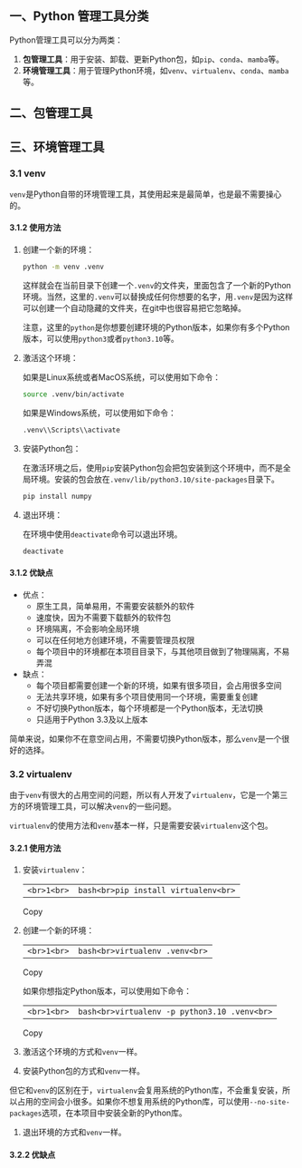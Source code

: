## 一、Python 管理工具分类

Python管理工具可以分为两类：

1. **包管理工具**：用于安装、卸载、更新Python包，如`pip`、`conda`、`mamba`等。
2. **环境管理工具**：用于管理Python环境，如`venv`、`virtualenv`、`conda`、`mamba`等。

## 二、包管理工具

## 三、环境管理工具

### **3.1 venv**

`venv`是Python自带的环境管理工具，其使用起来是最简单，也是最不需要操心的。

#### 3.1.2 使用方法

1. 创建一个新的环境：
    
    ```bash
    python -m venv .venv
    ```
    
    这样就会在当前目录下创建一个`.venv`的文件夹，里面包含了一个新的Python环境。当然，这里的`.venv`可以替换成任何你想要的名字，用`.venv`是因为这样可以创建一个自动隐藏的文件夹，在git中也很容易把它忽略掉。
    
    注意，这里的`python`是你想要创建环境的Python版本，如果你有多个Python版本，可以使用`python3`或者`python3.10`等。
    
2. 激活这个环境：
    
    如果是Linux系统或者MacOS系统，可以使用如下命令：
    
    ```bash
    source .venv/bin/activate
    ```
    
    如果是Windows系统，可以使用如下命令：
    
    ```bash
    .venv\\Scripts\\activate
    ```
    
3. 安装Python包：
    
    在激活环境之后，使用`pip`安装Python包会把包安装到这个环境中，而不是全局环境。安装的包会放在`.venv/lib/python3.10/site-packages`目录下。
    
    ```bash
    pip install numpy
    ```
    
4. 退出环境：
    
    在环境中使用`deactivate`命令可以退出环境。
    
    ```bash
    deactivate
    ```
    

#### 3.1.2 优缺点

- 优点：
    - 原生工具，简单易用，不需要安装额外的软件
    - 速度快，因为不需要下载额外的软件包
    - 环境隔离，不会影响全局环境
    - 可以在任何地方创建环境，不需要管理员权限
    - 每个项目中的环境都在本项目目录下，与其他项目做到了物理隔离，不易弄混
- 缺点：
    - 每个项目都需要创建一个新的环境，如果有很多项目，会占用很多空间
    - 无法共享环境，如果有多个项目使用同一个环境，需要重复创建
    - 不好切换Python版本，每个环境都是一个Python版本，无法切换
    - 只适用于Python 3.3及以上版本

简单来说，如果你不在意空间占用，不需要切换Python版本，那么`venv`是一个很好的选择。

### 3.2 virtualenv

由于`venv`有很大的占用空间的问题，所以有人开发了`virtualenv`，它是一个第三方的环境管理工具，可以解决`venv`的一些问题。

`virtualenv`的使用方法和`venv`基本一样，只是需要安装`virtualenv`这个包。
#### 3.2.1 使用方法

1. 安装`virtualenv`：
    
    |   |   |
    |---|---|
    |```<br>1<br>```|```bash<br>pip install virtualenv<br>```|
    
    Copy
    
2. 创建一个新的环境：
    
    |   |   |
    |---|---|
    |```<br>1<br>```|```bash<br>virtualenv .venv<br>```|
    
    Copy
    
    如果你想指定Python版本，可以使用如下命令：
    
    |   |   |
    |---|---|
    |```<br>1<br>```|```bash<br>virtualenv -p python3.10 .venv<br>```|
    
    Copy
    
3. 激活这个环境的方式和`venv`一样。
    
4. 安装Python包的方式和`venv`一样。
    

但它和`venv`的区别在于，`virtualenv`会复用系统的Python库，不会重复安装，所以占用的空间会小很多。如果你不想复用系统的Python库，可以使用`--no-site-packages`选项，在本项目中安装全新的Python库。

1. 退出环境的方式和`venv`一样。
#### 3.2.2 优缺点




